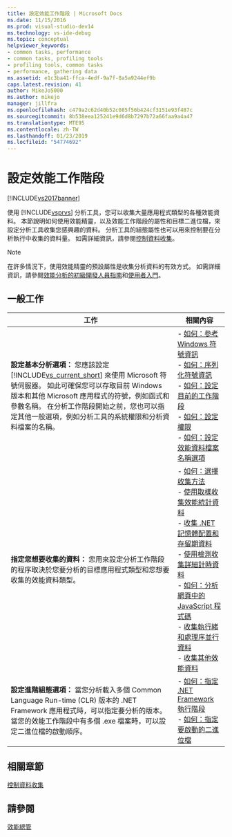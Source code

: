 ```yaml
---
title: 設定效能工作階段 | Microsoft Docs
ms.date: 11/15/2016
ms.prod: visual-studio-dev14
ms.technology: vs-ide-debug
ms.topic: conceptual
helpviewer_keywords:
- common tasks, performance
- common tasks, profiling tools
- profiling tools, common tasks
- performance, gathering data
ms.assetid: e1c3ba41-ffca-4edf-9a7f-8a5a9244ef9b
caps.latest.revision: 41
author: MikeJo5000
ms.author: mikejo
manager: jillfra
ms.openlocfilehash: c479a2c62d40b52c085f56b424cf3151e93f487c
ms.sourcegitcommit: 8b538eea125241e9d6d8b7297b72a66faa9a4a47
ms.translationtype: MTE95
ms.contentlocale: zh-TW
ms.lasthandoff: 01/23/2019
ms.locfileid: "54774692"
---
```

# <a name="configuring-performance-sessions"></a>設定效能工作階段
[!INCLUDE[vs2017banner](../includes/vs2017banner.md)]

使用 [!INCLUDE[vsprvs](../includes/vsprvs-md.md)] 分析工具，您可以收集大量應用程式類型的各種效能資料。 本節說明如何使用效能精靈，以及效能工作階段的屬性和目標二進位檔，來設定分析工具收集您感興趣的資料。 分析工具的組態屬性也可以用來控制要在分析執行中收集的資料量。 如需詳細資訊，請參閱[控制資料收集](../profiling/controlling-data-collection.md)。  
  
> [!NOTE]
>  在許多情況下，使用效能精靈的預設屬性是收集分析資料的有效方式。 如需詳細資訊，請參閱[效能分析的初級開發人員指南](../profiling/beginners-guide-to-performance-profiling.md)和[使用者入門](../profiling/getting-started-with-performance-tools.md)。  
  
## <a name="common-tasks"></a>一般工作  
  
|工作|相關內容|  
|----------|---------------------|  
|**設定基本分析選項：** 您應該設定 [!INCLUDE[vs_current_short](../includes/vs-current-short-md.md)] 來使用 Microsoft 符號伺服器。 如此可確保您可以存取目前 Windows 版本和其他 Microsoft 應用程式的符號，例如函式和參數名稱。 在分析工作階段開始之前，您也可以指定其他一般選項，例如分析工具的系統權限和分析資料檔案的名稱。|-   [如何：參考 Windows 符號資訊](../profiling/how-to-reference-windows-symbol-information.md)<br />-   [如何：序列化符號資訊](../profiling/how-to-serialize-symbol-information.md)<br />-   [如何：設定目前的工作階段](../profiling/how-to-set-the-current-session.md)<br />-   [如何：設定權限](../profiling/how-to-set-permissions.md)<br />-   [如何：設定效能資料檔案名稱選項](../profiling/how-to-set-performance-data-file-name-options.md)|  
|**指定您想要收集的資料：** 您用來設定分析工作階段的程序取決於您要分析的目標應用程式類型和您想要收集的效能資料類型。|-   [如何：選擇收集方法](../profiling/how-to-choose-collection-methods.md)<br />-   [使用取樣收集效能統計資料](../profiling/collecting-performance-statistics-by-using-sampling.md)<br />-   [收集 .NET 記憶體配置和存留期資料](../profiling/collecting-dotnet-memory-allocation-and-lifetime-data.md)<br />-   [使用檢測收集詳細計時資料](../profiling/collecting-detailed-timing-data-by-using-instrumentation.md)<br />-   [如何：分析網頁中的 JavaScript 程式碼](../profiling/how-to-profile-javascript-code-in-web-pages.md)<br />-   [收集執行緒和處理序並行資料](../profiling/collecting-thread-and-process-concurrency-data.md)<br />-   [收集其他效能資料](../profiling/collecting-additional-performance-data.md)|  
|**設定進階組態選項：** 當您分析載入多個 Common Language Run-time (CLR) 版本的 .NET Framework 應用程式時，可以指定要分析的版本。 當您的效能工作階段中有多個 .exe 檔案時，可以設定二進位檔的啟動順序。|-   [如何：指定 .NET Framework 執行階段](../profiling/how-to-specify-the-dotnet-framework-runtime.md)<br />-   [如何：指定要啟動的二進位檔](../profiling/how-to-specify-the-binary-to-start.md)|  
  
## <a name="related-sections"></a>相關章節  
 [控制資料收集](../profiling/controlling-data-collection.md)  
  
## <a name="see-also"></a>請參閱  
 [效能總管](../profiling/performance-explorer.md)
